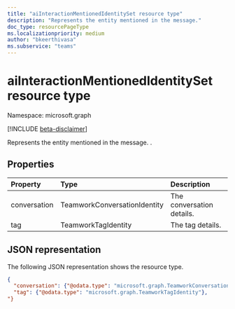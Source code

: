 ```yaml
---
title: "aiInteractionMentionedIdentitySet resource type"
description: "Represents the entity mentioned in the message."
doc_type: resourcePageType
ms.localizationpriority: medium
author: "bkeerthivasa"
ms.subservice: "teams"
---
```


# aiInteractionMentionedIdentitySet resource type

Namespace: microsoft.graph

[!INCLUDE [beta-disclaimer](../../includes/beta-disclaimer.md)]

Represents the entity mentioned in the message. .

## Properties

| Property   | Type | Description |
|:---------------|:--------|:----------|
| conversation | TeamworkConversationIdentity | The conversation details. |
| tag | TeamworkTagIdentity | The tag details. |

## JSON representation

The following JSON representation shows the resource type.

<!--{
  "blockType": "resource",
  "optionalProperties": [],
  "keyProperty": "id",
  "baseType": "microsoft.graph.entity",
  "@odata.type": "microsoft.graph.aiInteractionMentionedIdentitySet"
}-->

```json
{
  "conversation": {"@odata.type": "microsoft.graph.TeamworkConversationIdentity"},
  "tag": {"@odata.type": "microsoft.graph.TeamworkTagIdentity"},
"}
```
